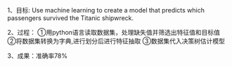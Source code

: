 1、目标: Use machine learning to create a model that predicts which passengers survived the Titanic shipwreck.

2、过程：
①用python语言读取数据集，处理缺失值并筛选出特征值和目标值
②将数据集转换为字典,进行划分后进行特征抽取
③数据集代入决策树估计模型

3、成果：准确率78%
